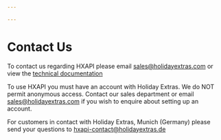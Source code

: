 ```yaml
---

---
```


# Contact Us

To contact us regarding HXAPI please email <sales@holidayextras.com> or view the [technical documentation](/intro)


To use HXAPI you must have an account with Holiday Extras. We do NOT permit anonymous access. Contact our sales department or email sales@holidayextras.com if you wish to enquire about setting up an account.

For customers in contact with Holiday Extras, Munich (Germany) please send your questions to <hxapi-contact@holidayextras.de>


